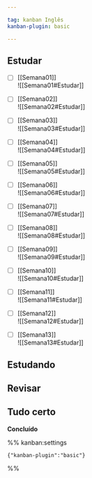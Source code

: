 ```yaml
---

tag: kanban Inglês
kanban-plugin: basic

---
```


## Estudar

- [ ] [[Semana01]]<br>![[Semana01#Estudar]]

- [ ] [[Semana02]]<br>![[Semana02#Estudar]]

- [ ] [[Semana03]]<br>![[Semana03#Estudar]]

- [ ] [[Semana04]]<br>![[Semana04#Estudar]]

- [ ] [[Semana05]]<br>![[Semana05#Estudar]]

- [ ] [[Semana06]]<br>![[Semana06#Estudar]]

- [ ] [[Semana07]]<br>![[Semana07#Estudar]]

- [ ] [[Semana08]]<br>![[Semana08#Estudar]]

- [ ] [[Semana09]]<br>![[Semana09#Estudar]]

- [ ] [[Semana10]]<br>![[Semana10#Estudar]]

- [ ] [[Semana11]]<br>![[Semana11#Estudar]]

- [ ] [[Semana12]]<br>![[Semana12#Estudar]]

- [ ] [[Semana13]]<br>![[Semana13#Estudar]]


## Estudando



## Revisar



## Tudo certo

**Concluído**




%% kanban:settings
```
{"kanban-plugin":"basic"}
```
%%